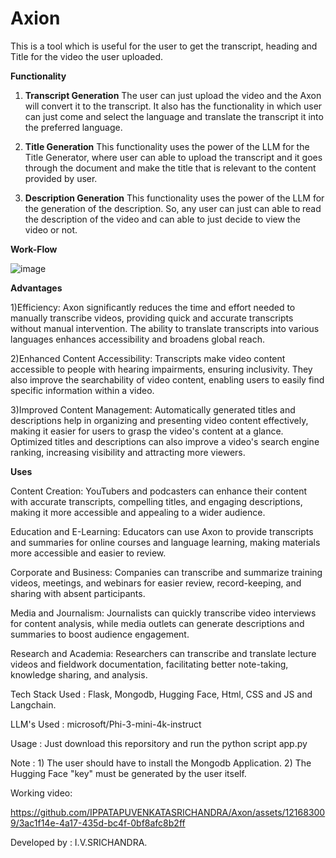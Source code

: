 
# Axion
  
This is a tool which is useful for the user to get the transcript, heading and Title for the video the user uploaded.

**Functionality**

1) **Transcript Generation**
		The user can just upload the video and the Axon will convert it to the transcript. It also has the functionality in which user can just come and select the language and translate the transcript it into the preferred language.
		
2)  **Title Generation**
		This functionality uses the power of the LLM for the Title Generator, where user can able to upload the transcript and it goes through the document and make the title that is relevant to the content provided by user.

3)  **Description Generation**
		This functionality uses the power of the LLM for the generation of the description.  So, any user can just can able to read the description of the video and can able to just decide to view the video or not.

**Work-Flow**



![image](https://github.com/IPPATAPUVENKATASRICHANDRA/Axon/assets/121683009/3309cb2b-bf34-470d-b34f-484bb1d7cdad)


**Advantages**

1)Efficiency: Axon significantly reduces the time and effort needed to manually transcribe videos, providing quick and accurate transcripts without manual intervention. The ability to translate transcripts into various languages enhances accessibility and broadens global reach.

2)Enhanced Content Accessibility: Transcripts make video content accessible to people with hearing impairments, ensuring inclusivity. They also improve the searchability of video content, enabling users to easily find specific information within a video.

3)Improved Content Management: Automatically generated titles and descriptions help in organizing and presenting video content effectively, making it easier for users to grasp the video's content at a glance. Optimized titles and descriptions can also improve a video's search engine ranking, increasing visibility and attracting more viewers.


**Uses**

Content Creation: YouTubers and podcasters can enhance their content with accurate transcripts, compelling titles, and engaging descriptions, making it more accessible and appealing to a wider audience.

Education and E-Learning: Educators can use Axon to provide transcripts and summaries for online courses and language learning, making materials more accessible and easier to review.

Corporate and Business: Companies can transcribe and summarize training videos, meetings, and webinars for easier review, record-keeping, and sharing with absent participants.

Media and Journalism: Journalists can quickly transcribe video interviews for content analysis, while media outlets can generate descriptions and summaries to boost audience engagement.

Research and Academia: Researchers can transcribe and translate lecture videos and fieldwork documentation, facilitating better note-taking, knowledge sharing, and analysis.


Tech Stack Used : Flask, Mongodb, Hugging Face, Html, CSS and JS and Langchain.

LLM's Used : microsoft/Phi-3-mini-4k-instruct

Usage : Just download this reporsitory and run the python script app.py 

Note : 1) The user should have to install the Mongodb Application.
       2) The Hugging Face "key" must be generated by the user itself.

Working video: 

https://github.com/IPPATAPUVENKATASRICHANDRA/Axon/assets/121683009/3ac1f14e-4a17-435d-bc4f-0bf8afc8b2ff

Developed by : I.V.SRICHANDRA.
